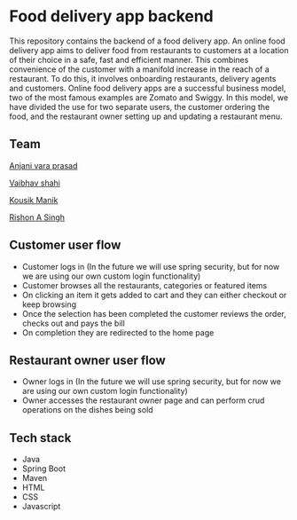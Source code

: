 # Food delivery app backend
This repository contains the backend of a food delivery app. An online food delivery app aims to deliver food from restaurants to customers at a location of their choice in a safe, fast and efficient manner. This combines convenience of the customer with a manifold increase in the reach of a restaurant. To do this, it involves onboarding restaurants, delivery agents and customers.  Online food delivery apps are a successful business model, two of the most famous examples are Zomato and Swiggy. In this model, we have divided the use for two separate users, the customer ordering the food, and the restaurant owner setting up and updating a restaurant menu.

## Team
[Anjani vara prasad](https://github.com/Anjani1598)

[Vaibhav shahi](https://github.com/vaibhavshahi10)

[Kousik Manik](https://github.com/Kousik1234)

[Rishon A Singh](https://github.com/Rishon-A-Singh)


## Customer user flow
- Customer logs in (In the future we will use spring security, but for now we are using our own custom login functionality)
- Customer browses all the restaurants, categories or featured items
- On clicking an item it gets added to cart and they can either checkout or keep browsing
- Once the selection has been completed the customer reviews the order, checks out and pays the bill
- On completion they are redirected to the home page



## Restaurant owner user flow
- Owner logs in (In the future we will use spring security, but for now we are using our own custom login functionality)
- Owner accesses the restaurant owner page and can perform crud operations on the dishes being sold

## Tech stack
- Java
- Spring Boot
- Maven
- HTML
- CSS
- Javascript
